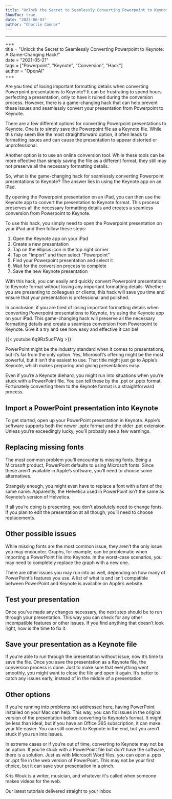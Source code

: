 ```yaml
---
title: "Unlock the Secret to Seamlessly Converting Powerpoint to Keynote: A Game-Changing Hack!"
ShowToc: true 
date: "2023-06-03"
author: "Charlie Connor"
---
```

*****
+++  
title = "Unlock the Secret to Seamlessly Converting Powerpoint to Keynote: A Game-Changing Hack!"  
date = "2021-05-21"  
tags = ["Powerpoint", "Keynote", "Conversion", "Hack"]  
author = "OpenAI"  
+++

Are you tired of losing important formatting details when converting Powerpoint presentations to Keynote? It can be frustrating to spend hours perfecting a presentation, only to have it ruined during the conversion process. However, there is a game-changing hack that can help prevent these issues and seamlessly convert your presentation from Powerpoint to Keynote.

There are a few different options for converting Powerpoint presentations to Keynote. One is to simply save the Powerpoint file as a Keynote file. While this may seem like the most straightforward option, it often leads to formatting issues and can cause the presentation to appear distorted or unprofessional.

Another option is to use an online conversion tool. While these tools can be more effective than simply saving the file as a different format, they still may not preserve all the necessary formatting details.

So, what is the game-changing hack for seamlessly converting Powerpoint presentations to Keynote? The answer lies in using the Keynote app on an iPad.

By opening the Powerpoint presentation on an iPad, you can then use the Keynote app to convert the presentation to Keynote format. This process preserves all the necessary formatting details and creates a seamless conversion from Powerpoint to Keynote.

To use this hack, you simply need to open the Powerpoint presentation on your iPad and then follow these steps:

1. Open the Keynote app on your iPad
2. Create a new presentation
3. Tap on the ellipsis icon in the top right corner
4. Tap on "Import" and then select "Powerpoint"
5. Find your Powerpoint presentation and select it
6. Wait for the conversion process to complete
7. Save the new Keynote presentation

With this hack, you can easily and quickly convert Powerpoint presentations to Keynote format without losing any important formatting details. Whether you are presenting to colleagues or clients, this hack will save you time and ensure that your presentation is professional and polished.

In conclusion, if you are tired of losing important formatting details when converting Powerpoint presentations to Keynote, try using the Keynote app on your iPad. This game-changing hack will preserve all the necessary formatting details and create a seamless conversion from Powerpoint to Keynote. Give it a try and see how easy and effective it can be!

{{< youtube 6q9Rz5udFWg >}} 



PowerPoint might be the industry standard when it comes to presentations, but it’s far from the only option. Yes, Microsoft’s offering might be the most powerful, but it isn’t the easiest to use. That title might just go to Apple’s Keynote, which makes preparing and giving presentations easy.
 
Even if you’re a Keynote diehard, you might run into situations when you’re stuck with a PowerPoint file. You can tell these by the .ppt or .pptx format. Fortunately converting them to the Keynote format is a straightforward process.
 
## Import a PowerPoint presentation into Keynote
 

 
To get started, open up your PowerPoint presentation in Keynote. Apple’s software supports both the newer .pptx format and the older .ppt extension. Unless you’re exceedingly lucky, you’ll probably see a few warnings.
 
## Replacing missing fonts
 
The most common problem you’ll encounter is missing fonts. Being a Microsoft product, PowerPoint defaults to using Microsoft fonts. Since these aren’t available in Apple’s software, you’ll need to choose some alternatives.
 
Strangely enough, you might even have to replace a font with a font of the same name. Apparently, the Helvetica used in PowerPoint isn’t the same as Keynote’s version of Helvetica.
 
If all you’re doing is presenting, you don’t absolutely need to change fonts. If you plan to edit the presentation at all though, you’ll need to choose replacements.
 
## Other possible issues
 
While missing fonts are the most common issue, they aren’t the only issue you may encounter. Graphs, for example, can be problematic when importing a PowerPoint file into Keynote. In the worst-case scenarios, you may need to completely replace the graph with a new one.
 
There are other issues you may run into as well, depending on how many of PowerPoint’s features you use. A list of what is and isn’t compatible between PowerPoint and Keynote is available on Apple’s website.
 
## Test your presentation
 
Once you’ve made any changes necessary, the next step should be to run through your presentation. This way you can check for any other incompatible features or other issues. If you find anything that doesn’t look right, now is the time to fix it.
 
## Save your presentation as a Keynote file
 
If you’re able to run through the presentation without issue, now it’s time to save the file. Once you save the presentation as a Keynote file, the conversion process is done. Just to make sure that everything went smoothly, you might want to close the file and open it again. It’s better to catch any issues early, instead of in the middle of a presentation.
 
## Other options
 
If you’re running into problems not addressed here, having PowerPoint installed on your Mac can help. This way, you can fix issues in the original version of the presentation before converting to Keynote’s format. It might be less than ideal, but if you have an Office 365 subscription, it can make your life easier. You can still convert to Keynote in the end, but you aren’t stuck if you run into issues.
 
In extreme cases or if you’re out of time, converting to Keynote may not be an option. If you’re stuck with a PowerPoint file but don’t have the software, there is a solution. Just as with Microsoft Word files, you can open a .pptx or .ppt file in the web version of PowerPoint. This may not be your first choice, but it can save your presentation in a pinch.
 
Kris Wouk is a writer, musician, and whatever it's called when someone makes videos for the web.
 
Our latest tutorials delivered straight to your inbox




